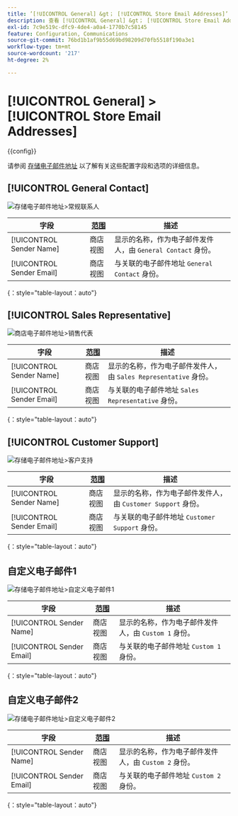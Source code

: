 ```yaml
---
title: ’[!UICONTROL General] &gt； [!UICONTROL Store Email Addresses]’
description: 查看 [!UICONTROL General] &gt； [!UICONTROL Store Email Addresses] 商务管理员页面。
exl-id: 7c9e519c-dfc9-4de4-a0a4-1770b7c58145
feature: Configuration, Communications
source-git-commit: 76bd1b1af9b55d69bd98209d70fb5518f190a3e1
workflow-type: tm+mt
source-wordcount: '217'
ht-degree: 2%

---
```


# [!UICONTROL General] > [!UICONTROL Store Email Addresses]

{{config}}

请参阅 [存储电子邮件地址](../../getting-started/store-details.md#store-email-addresses) 以了解有关这些配置字段和选项的详细信息。

## [!UICONTROL General Contact]

![存储电子邮件地址>常规联系人](./assets/store-email-addresses-general-contact.png)<!-- zoom -->

| 字段 | [范围](../../getting-started/websites-stores-views.md#scope-settings) | 描述 |
|--- |--- |--- |
| [!UICONTROL Sender Name] | 商店视图 | 显示的名称，作为电子邮件发件人，由 `General Contact` 身份。 |
| [!UICONTROL Sender Email] | 商店视图 | 与关联的电子邮件地址 `General Contact` 身份。 |

{：style=&quot;table-layout：auto&quot;}

## [!UICONTROL Sales Representative]

![商店电子邮件地址>销售代表](./assets/store-email-addresses-sales-rep.png)<!-- zoom -->

| 字段 | [范围](../../getting-started/websites-stores-views.md#scope-settings) | 描述 |
|--- |--- |--- |
| [!UICONTROL Sender Name] | 商店视图 | 显示的名称，作为电子邮件发件人，由 `Sales Representative` 身份。 |
| [!UICONTROL Sender Email] | 商店视图 | 与关联的电子邮件地址 `Sales Representative` 身份。 |

{：style=&quot;table-layout：auto&quot;}

## [!UICONTROL Customer Support]

![存储电子邮件地址>客户支持](./assets/store-email-addresses-customer-support.png)<!-- zoom -->

| 字段 | [范围](../../getting-started/websites-stores-views.md#scope-settings) | 描述 |
|--- |--- |--- |
| [!UICONTROL Sender Name] | 商店视图 | 显示的名称，作为电子邮件发件人，由 `Customer Support` 身份。 |
| [!UICONTROL Sender Email] | 商店视图 | 与关联的电子邮件地址 `Customer Support` 身份。 |

{：style=&quot;table-layout：auto&quot;}

## 自定义电子邮件1

![存储电子邮件地址>自定义电子邮件1](./assets/store-email-addresses-custom-email1.png)<!-- zoom -->

| 字段 | [范围](../../getting-started/websites-stores-views.md#scope-settings) | 描述 |
|--- |--- |--- |
| [!UICONTROL Sender Name] | 商店视图 | 显示的名称，作为电子邮件发件人，由 `Custom 1` 身份。 |
| [!UICONTROL Sender Email] | 商店视图 | 与关联的电子邮件地址 `Custom 1` 身份。 |

{：style=&quot;table-layout：auto&quot;}

## 自定义电子邮件2

![存储电子邮件地址>自定义电子邮件2](./assets/store-email-addresses-custom-email1.png)<!-- zoom -->

| 字段 | [范围](../../getting-started/websites-stores-views.md#scope-settings) | 描述 |
|--- |--- |--- |
| [!UICONTROL Sender Name] | 商店视图 | 显示的名称，作为电子邮件发件人，由 `Custom 2` 身份。 |
| [!UICONTROL Sender Email] | 商店视图 | 与关联的电子邮件地址 `Custom 2` 身份。 |

{：style=&quot;table-layout：auto&quot;}
